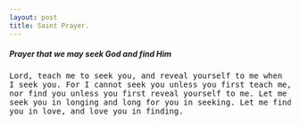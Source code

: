 ```yaml
---
layout: post
title: Saint Prayer.
---
```


<h5> Prayer that we may seek God and find Him</h5>

<pre>
Lord, teach me to seek you, and reveal yourself to me when
I seek you. For I cannot seek you unless you first teach me,
nor find you unless you first reveal yourself to me. Let me
seek you in longing and long for you in seeking. Let me find
you in love, and love you in finding.
</pre>

